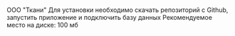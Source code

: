 # 
ООО "Ткани"
Для установки необходимо скачать репозиторий с Github, запустить приложение и подключить базу данных
Рекомендуемое место на диске: 100 мб
